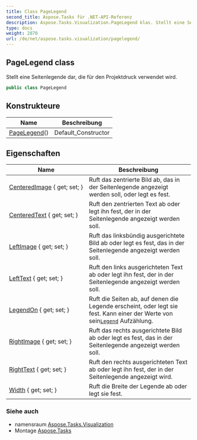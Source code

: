 ```yaml
---
title: Class PageLegend
second_title: Aspose.Tasks für .NET-API-Referenz
description: Aspose.Tasks.Visualization.PageLegend klas. Stellt eine Seitenlegende dar die für den Projektdruck verwendet wird.
type: docs
weight: 2870
url: /de/net/aspose.tasks.visualization/pagelegend/
---
```

## PageLegend class

Stellt eine Seitenlegende dar, die für den Projektdruck verwendet wird.

```csharp
public class PageLegend
```

## Konstrukteure

| Name | Beschreibung |
| --- | --- |
| [PageLegend](pagelegend/)() | Default_Constructor |

## Eigenschaften

| Name | Beschreibung |
| --- | --- |
| [CenteredImage](../../aspose.tasks.visualization/pagelegend/centeredimage/) { get; set; } | Ruft das zentrierte Bild ab, das in der Seitenlegende angezeigt werden soll, oder legt es fest. |
| [CenteredText](../../aspose.tasks.visualization/pagelegend/centeredtext/) { get; set; } | Ruft den zentrierten Text ab oder legt ihn fest, der in der Seitenlegende angezeigt werden soll. |
| [LeftImage](../../aspose.tasks.visualization/pagelegend/leftimage/) { get; set; } | Ruft das linksbündig ausgerichtete Bild ab oder legt es fest, das in der Seitenlegende angezeigt werden soll. |
| [LeftText](../../aspose.tasks.visualization/pagelegend/lefttext/) { get; set; } | Ruft den links ausgerichteten Text ab oder legt ihn fest, der in der Seitenlegende angezeigt werden soll. |
| [LegendOn](../../aspose.tasks.visualization/pagelegend/legendon/) { get; set; } | Ruft die Seiten ab, auf denen die Legende erscheint, oder legt sie fest. Kann einer der Werte von sein[`Legend`](../legend/) Aufzählung. |
| [RightImage](../../aspose.tasks.visualization/pagelegend/rightimage/) { get; set; } | Ruft das rechts ausgerichtete Bild ab oder legt es fest, das in der Seitenlegende angezeigt werden soll. |
| [RightText](../../aspose.tasks.visualization/pagelegend/righttext/) { get; set; } | Ruft den rechts ausgerichteten Text ab oder legt ihn fest, der in der Seitenlegende angezeigt wird. |
| [Width](../../aspose.tasks.visualization/pagelegend/width/) { get; set; } | Ruft die Breite der Legende ab oder legt sie fest. |

### Siehe auch

* namensraum [Aspose.Tasks.Visualization](../../aspose.tasks.visualization/)
* Montage [Aspose.Tasks](../../)


